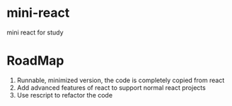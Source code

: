 # mini-react
mini react for study


# RoadMap
1. Runnable, minimized version, the code is completely copied from react 
2. Add advanced features of react to support normal react projects 
3. Use rescript to refactor the code 
